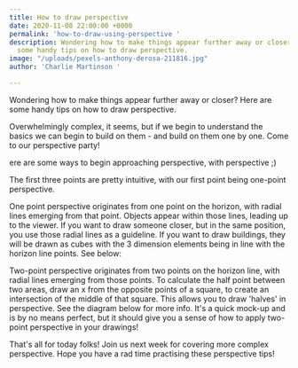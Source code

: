 ```yaml
---
title: How to draw perspective
date: 2020-11-08 22:00:00 +0000
permalink: 'how-to-draw-using-perspective '
description: Wondering how to make things appear further away or closer? Here are
  some handy tips on how to draw perspective.
image: "/uploads/pexels-anthony-derosa-211816.jpg"
author: 'Charlie Martinson '

---
```

Wondering how to make things appear further away or closer? Here are some handy tips on how to draw perspective.

Overwhelmingly complex, it seems, but if we begin to understand the basics we can begin to build on them - and build on them one by one. Come to our perspective party!

ere are some ways to begin approaching perspective, with perspective ;)

The first three points are pretty intuitive, with our first point being one-point perspective.

One point perspective originates from one point on the horizon, with radial lines emerging from that point. Objects appear within those lines, leading up to the viewer. If you want to draw someone closer, but in the same position, you use those radial lines as a guideline. If you want to draw buildings, they will be drawn as cubes with the 3 dimension elements being in line with the horizon line points. See below:

Two-point perspective originates from two points on the horizon line, with radial lines emerging from those points. To calculate the half point between two areas, draw an x from the opposite points of a square, to create an intersection of the middle of that square. This allows you to draw 'halves' in perspective. See the diagram below for more info. It's a quick mock-up and is by no means perfect, but it should give you a sense of how to apply two-point perspective in your drawings!

That's all for today folks! Join us next week for covering more complex perspective. Hope you have a rad time practising these perspective tips!